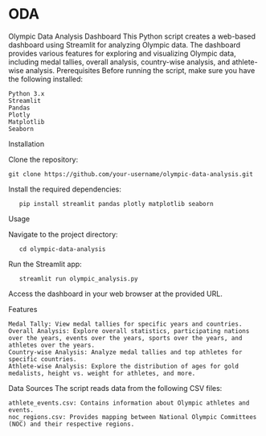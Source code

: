 # ODA
Olympic Data Analysis Dashboard
This Python script creates a web-based dashboard using Streamlit for analyzing Olympic data. The dashboard provides various features for exploring and visualizing Olympic data, including medal tallies, overall analysis, country-wise analysis, and athlete-wise analysis.
Prerequisites
Before running the script, make sure you have the following installed:

    Python 3.x
    Streamlit
    Pandas
    Plotly
    Matplotlib
    Seaborn

Installation

Clone the repository:

    git clone https://github.com/your-username/olympic-data-analysis.git

Install the required dependencies:

       pip install streamlit pandas plotly matplotlib seaborn

Usage

Navigate to the project directory:

       cd olympic-data-analysis

Run the Streamlit app:

       streamlit run olympic_analysis.py

Access the dashboard in your web browser at the provided URL.

Features

    Medal Tally: View medal tallies for specific years and countries.
    Overall Analysis: Explore overall statistics, participating nations over the years, events over the years, sports over the years, and athletes over the years.
    Country-wise Analysis: Analyze medal tallies and top athletes for specific countries.
    Athlete-wise Analysis: Explore the distribution of ages for gold medalists, height vs. weight for athletes, and more.

Data Sources
The script reads data from the following CSV files:

    athlete_events.csv: Contains information about Olympic athletes and events.
    noc_regions.csv: Provides mapping between National Olympic Committees (NOC) and their respective regions.
